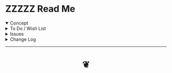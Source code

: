 <span style=display:none; >[You are now in a GitHub source code view - click this link to view Read Me file as a web page]( https://zzzzz.github.io/#zzzzz/README.md "View file as a web page." ) </span>

# ZZZZZ Read Me


<details open >

<summary>Concept</summary>


</details>

<details>

<summary>To Do / Wish List</summary>


</details>

<details>

<summary>Issues</summary>


</details>

<details>

<summary>Change Log</summary>

### DDDDD

* F - First commit

</details>

***

# <center title="hello!" ><a href=javascript:window.scrollTo(0,0); style=text-decoration:none; > ❦ </a></center>

